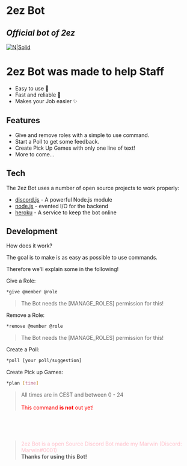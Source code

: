 # 2ez Bot
## _Official bot of 2ez_

[![N|Solid](https://cdn.discordapp.com/icons/272733246792531968/a_d9533ac1614cf7f1c583485cbad9421a.png)](https://nodejs.org/en/)

# 2ez Bot was made to help Staff

- Easy to use 🌌
- Fast and reliable 🎇
- Makes your Job easier ✨

## Features

- Give and remove roles with a simple to use command.
- Start a Poll to get some feedback.
- Create Pick Up Games with only one line of text!
- More to come...

## Tech

The 2ez Bot uses a number of open source projects to work properly:

- [discord.js] - A powerful Node.js module
- [node.js] - evented I/O for the backend
- [heroku] - A service to keep the bot online

## Development

How does it work? 

The goal is to make is as easy as possible to use commands.

Therefore we'll explain some in the following!

Give a Role:

```sh
*give @member @role
```

>The Bot needs the [MANAGE_ROLES] permission for this!

Remove a Role:

```sh
*remove @member @role
```
>The Bot needs the [MANAGE_ROLES] permission for this!

Create a Poll:

```sh
*poll [your poll/suggestion]
```

Create Pick up Games:

```sh
*plan [time]
```

> All times are in CEST and between 0 - 24 <br><br>
> <span style="color:red">This command **is not** out yet!</span>

<br> <br> <br>


> <span style="color:pink">2ez Bot is a open Source Discord Bot made my Marwin (Discord: Marwin#0001)</span> <br>
> **Thanks for using this Bot!**





[//]: # (These are reference links used in the body of this note and get stripped out when the markdown processor does its job. There is no need to format nicely because it shouldn't be seen. Thanks SO - http://stackoverflow.com/questions/4823468/store-comments-in-markdown-syntax)
   [discord.js]: <https://discord.js.org/#/>
   [heroku]: <https://www.heroku.com/home>
   [Ace Editor]: <http://ace.ajax.org>
   [node.js]: <http://nodejs.org>
